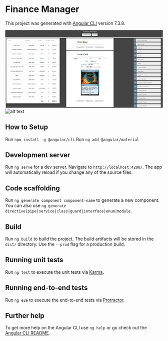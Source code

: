 # Finance Manager

This project was generated with [Angular CLI](https://github.com/angular/angular-cli) version 7.3.8.

![alt text](https://raw.githubusercontent.com/lewiskeifer/Finance-Manager-Frontend/master/src/assets/img/1.png)
![alt text](https://raw.githubusercontent.com/lewiskeifer/Finance-Manager-Frontend/master/src/assets/img2.png)


## How to Setup

Run `npm install -g @angular/cli`
Run `ng add @angular/material`

## Development server

Run `ng serve` for a dev server. Navigate to `http://localhost:4200/`. The app will automatically reload if you change any of the source files.

## Code scaffolding

Run `ng generate component component-name` to generate a new component. You can also use `ng generate directive|pipe|service|class|guard|interface|enum|module`.

## Build

Run `ng build` to build the project. The build artifacts will be stored in the `dist/` directory. Use the `--prod` flag for a production build.

## Running unit tests

Run `ng test` to execute the unit tests via [Karma](https://karma-runner.github.io).

## Running end-to-end tests

Run `ng e2e` to execute the end-to-end tests via [Protractor](http://www.protractortest.org/).

## Further help

To get more help on the Angular CLI use `ng help` or go check out the [Angular CLI README](https://github.com/angular/angular-cli/blob/master/README.md).

